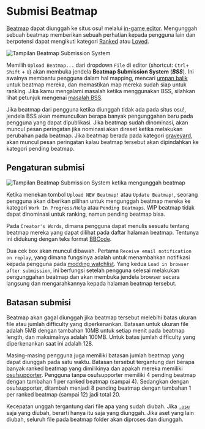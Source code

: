 # Submisi Beatmap

[Beatmap](/wiki/Beatmap) dapat diunggah ke situs osu! melalui [in-game editor](/wiki/Client/Beatmap_editor). Mengunggah sebuah beatmap memberikan sebuah perhatian kepada pengguna lain dan berpotensi dapat mengikuti kategori [Ranked](/wiki/Beatmap/Category#ranked) atau [Loved](/wiki/Beatmap/Category#loved).

![](img/bss_warning.png "Tampilan Beatmap Submission System")

Memilih `Upload Beatmap...` dari dropdown `File` di editor (shortcut: `Ctrl`+ `Shift` + `U`) akan membuka jendela **Beatmap Submission System** (***BSS***). Ini awalnya membantu pengguna dalam hal mapping, mencari [umpan balik](/wiki/Modding) untuk beatmap mereka, dan memastikan map mereka sudah siap untuk ranking. Jika kamu mengalami masalah ketika menggunakan BSS, silahkan lihat petunjuk mengenai [masalah BSS](/wiki/Guides/BSS_Issues).

Jika beatmap dari pengguna ketika diunggah tidak ada pada situs osu!, jendela BSS akan memunculkan berapa banyak pengunggahan baru pada pengguna yang dapat dipublikasi. Jika beatmap sudah dinominasi, akan muncul pesan peringatan jika nominasi akan direset ketika melakukan perubahan pada beatmap. Jika beatmap berada pada kategori [graveyard](/wiki/Beatmap/Category#graveyard), akan muncul pesan peringatan kalau beatmap tersebut akan dipindahkan ke kategori pending beatmap.

## Pengaturan submisi

![](img/bss_submitting.png "Tampilan Beatmap Submission System ketika mengunggah beatmap")

Ketika menekan tombol `Upload NEW Beatmap!` atau `Update Beatmap!`, seorang pengguna akan diberikan pilihan untuk mengunggah beatmap mereka ke kategori `Work In Progress/Help` atau `Pending Beatmaps`. WIP beatmap tidak dapat dinominasi untuk ranking, namun pending beatmap bisa.

Pada `Creator's Words`, dimana pengguna dapat menulis sesuatu tentang beatmap mereka yang dapat dilihat pada daftar halaman beatmap. Tentunya ini didukung dengan teks format [BBCode](/wiki/BBCode).

Dua cek box akan muncul dibawah. Pertama `Receive email notification on replay`, yang dimana fungsinya adalah untuk menambahkan notifikasi kepada pengguna pada [modding watchlist](https://osu.ppy.sh/beatmapsets/watches). Yang kedua `Load in browser after submission`, ini berfungsi setelah pengguna selesai melakukan pengunggahan beatmap dan akan membuka jendela browser secara langsung dan mengarahkannya kepada halaman beatmap tersebut.

## Batasan submisi

Beatmap akan gagal diunggah jika beatmap tersebut melebihi batas ukuran file atau jumlah difficulty yang diperkenankan. Batasan untuk ukuran file adalah 5MB dengan tambahan 10MB untuk setiap menit pada beatmap length, dan maksimalnya adalah 100MB. Untuk batas jumlah difficulty yang diperkenankan saat ini adalah 128.

Masing-masing pengguna juga memiliki batasan jumlah beatmap yang dapat diunggah pada satu waktu. Batasan tersebut tergantung dari berapa banyak ranked beatmap yang dimilikinya dan apakah mereka memiliki [osu!supporter](/wiki/osu!supporter). Pengguna tanpa osu!supporter memiliki 4 pending beatmap dengan tambahan 1 per ranked beatmap (sampai 4). Sedangkan dengan osu!supporter, ditambah menjadi 8 pending beatmap dengan tambahan 1 per ranked beatmap (sampai 12) jadi total 20.

Kecepatan unggah tergantung dari file apa yang sudah diubah. Jika [`.osu`](/wiki/Client/File_formats/Osu_(file_format)) saja yang diubah, berarti hanya itu saja yang diunggah. Jika aset yang lain diubah, seluruh file pada beatmap folder akan diproses dan diunggah.

